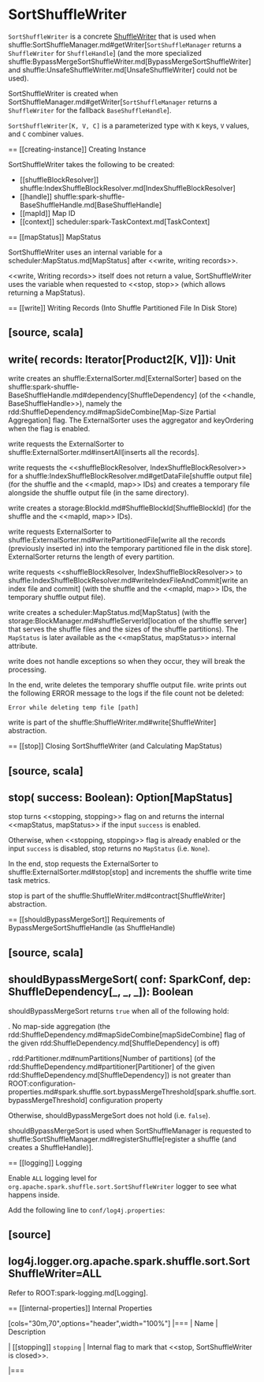 # SortShuffleWriter

`SortShuffleWriter` is a concrete [ShuffleWriter](ShuffleWriter.md) that is used when shuffle:SortShuffleManager.md#getWriter[`SortShuffleManager` returns a `ShuffleWriter` for `ShuffleHandle`] (and the more specialized shuffle:BypassMergeSortShuffleWriter.md[BypassMergeSortShuffleWriter] and shuffle:UnsafeShuffleWriter.md[UnsafeShuffleWriter] could not be used).

SortShuffleWriter is created when SortShuffleManager.md#getWriter[`SortShuffleManager` returns a `ShuffleWriter` for the fallback `BaseShuffleHandle`].

`SortShuffleWriter[K, V, C]` is a parameterized type with `K` keys, `V` values, and `C` combiner values.

== [[creating-instance]] Creating Instance

SortShuffleWriter takes the following to be created:

* [[shuffleBlockResolver]] shuffle:IndexShuffleBlockResolver.md[IndexShuffleBlockResolver]
* [[handle]] shuffle:spark-shuffle-BaseShuffleHandle.md[BaseShuffleHandle]
* [[mapId]] Map ID
* [[context]] scheduler:spark-TaskContext.md[TaskContext]

== [[mapStatus]] MapStatus

SortShuffleWriter uses an internal variable for a scheduler:MapStatus.md[MapStatus] after <<write, writing records>>.

<<write, Writing records>> itself does not return a value, SortShuffleWriter uses the variable when requested to <<stop, stop>> (which allows returning a MapStatus).

== [[write]] Writing Records (Into Shuffle Partitioned File In Disk Store)

[source, scala]
----
write(
  records: Iterator[Product2[K, V]]): Unit
----

write creates an shuffle:ExternalSorter.md[ExternalSorter] based on the shuffle:spark-shuffle-BaseShuffleHandle.md#dependency[ShuffleDependency] (of the <<handle, BaseShuffleHandle>>), namely the rdd:ShuffleDependency.md#mapSideCombine[Map-Size Partial Aggregation] flag. The ExternalSorter uses the aggregator and keyOrdering when the flag is enabled.

write requests the ExternalSorter to shuffle:ExternalSorter.md#insertAll[inserts all the records].

write requests the <<shuffleBlockResolver, IndexShuffleBlockResolver>> for a shuffle:IndexShuffleBlockResolver.md#getDataFile[shuffle output file] (for the shuffle and the <<mapId, map>> IDs) and creates a temporary file alongside the shuffle output file (in the same directory).

write creates a storage:BlockId.md#ShuffleBlockId[ShuffleBlockId] (for the shuffle and the <<mapId, map>> IDs).

write requests ExternalSorter to shuffle:ExternalSorter.md#writePartitionedFile[write all the records (previously inserted in) into the temporary partitioned file in the disk store]. ExternalSorter returns the length of every partition.

write requests <<shuffleBlockResolver, IndexShuffleBlockResolver>> to shuffle:IndexShuffleBlockResolver.md#writeIndexFileAndCommit[write an index file and commit] (with the shuffle and the <<mapId, map>> IDs, the temporary shuffle output file).

write creates a scheduler:MapStatus.md[MapStatus] (with the storage:BlockManager.md#shuffleServerId[location of the shuffle server] that serves the shuffle files and the sizes of the shuffle partitions). The `MapStatus` is later available as the <<mapStatus, mapStatus>> internal attribute.

write does not handle exceptions so when they occur, they will break the processing.

In the end, write deletes the temporary shuffle output file. write prints out the following ERROR message to the logs if the file count not be deleted:

```
Error while deleting temp file [path]
```

write is part of the shuffle:ShuffleWriter.md#write[ShuffleWriter] abstraction.

== [[stop]] Closing SortShuffleWriter (and Calculating MapStatus)

[source, scala]
----
stop(
  success: Boolean): Option[MapStatus]
----

stop turns <<stopping, stopping>> flag on and returns the internal <<mapStatus, mapStatus>> if the input `success` is enabled.

Otherwise, when <<stopping, stopping>> flag is already enabled or the input `success` is disabled, stop returns no `MapStatus` (i.e. `None`).

In the end, stop requests the ExternalSorter to shuffle:ExternalSorter.md#stop[stop] and increments the shuffle write time task metrics.

stop is part of the shuffle:ShuffleWriter.md#contract[ShuffleWriter] abstraction.

== [[shouldBypassMergeSort]] Requirements of BypassMergeSortShuffleHandle (as ShuffleHandle)

[source, scala]
----
shouldBypassMergeSort(
  conf: SparkConf,
  dep: ShuffleDependency[_, _, _]): Boolean
----

shouldBypassMergeSort returns `true` when all of the following hold:

. No map-side aggregation (the rdd:ShuffleDependency.md#mapSideCombine[mapSideCombine] flag of the given rdd:ShuffleDependency.md[ShuffleDependency] is off)

. rdd:Partitioner.md#numPartitions[Number of partitions] (of the rdd:ShuffleDependency.md#partitioner[Partitioner] of the given rdd:ShuffleDependency.md[ShuffleDependency]) is not greater than ROOT:configuration-properties.md#spark.shuffle.sort.bypassMergeThreshold[spark.shuffle.sort.bypassMergeThreshold] configuration property

Otherwise, shouldBypassMergeSort does not hold (i.e. `false`).

shouldBypassMergeSort is used when SortShuffleManager is requested to shuffle:SortShuffleManager.md#registerShuffle[register a shuffle (and creates a ShuffleHandle)].

== [[logging]] Logging

Enable `ALL` logging level for `org.apache.spark.shuffle.sort.SortShuffleWriter` logger to see what happens inside.

Add the following line to `conf/log4j.properties`:

[source]
----
log4j.logger.org.apache.spark.shuffle.sort.SortShuffleWriter=ALL
----

Refer to ROOT:spark-logging.md[Logging].

== [[internal-properties]] Internal Properties

[cols="30m,70",options="header",width="100%"]
|===
| Name
| Description

| [[stopping]] `stopping`
| Internal flag to mark that <<stop, SortShuffleWriter is closed>>.

|===
